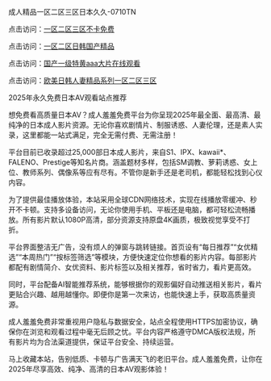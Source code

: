成人精品一区二区三区日本久久-0710TN 

点击访问：<a href="https://heiliaowt0d7p.pages.dev">一区二区三区不卡免费</a>

点击访问：<a href="https://heiliao2dmwwy.pages.dev">一区二区日韩国产精品</a>

点击访问：<a href="https://heiliaoxqkkct.pages.dev">国产一级特黄aaa大片在线观看</a>

点击访问：<a href="https://heiliaoxwd5i8.pages.dev">欧美日韩人妻精品系列一区二区三区</a>   

2025年永久免费日本AV观看站点推荐

想免费看高质量日本AV？成人羞羞免费平台为你呈现2025年最全面、最高清、最纯净的日本成人影片资源。无论你喜欢剧情片、制服诱惑、人妻伦理，还是素人实录，这里都能一站式满足，完全无需付费、无需注册！

平台目前已收录超过25,000部日本成人影片，来自S1、IPX、kawaii*、FALENO、Prestige等知名片商。涵盖题材多样，包括SM调教、萝莉诱惑、女上位、教师系列、偶像系等应有尽有。不管你是新手还是老司机，都能轻松找到心仪内容。

为了提供最佳播放体验，本站采用全球CDN网络技术，实现在线播放零缓冲、秒开不卡顿。支持多设备访问，无论你使用手机、平板还是电脑，都可轻松流畅播放。所有影片默认1080P高清，部分资源支持原盘4K画质，极致视觉享受不打折。

平台界面整洁无广告，没有烦人的弹窗与跳转链接。首页设有“每日推荐”“女优精选”“本周热门”“按标签筛选”等模块，方便快速定位你想看的影片内容。每部影片都配有剧情简介、女优资料、影片标签以及相关推荐，省时省力，看片更高效。

同时，平台配备AI智能推荐系统，能够根据你的观影偏好自动推送相关影片，看片更贴合兴趣、越用越懂你。即便你是第一次来访，也能快速上手，获取高质量资源。

成人羞羞免费非常重视用户隐私与数据安全，站点全程使用HTTPS加密协议，确保你在浏览和观看过程中毫无后顾之忧。平台内容严格遵守DMCA版权法规，所有影片均为合法渠道提供，保证平台安全、持续运营。

马上收藏本站，告别低质、卡顿与广告满天飞的老旧平台。成人羞羞免费，让你在2025年尽享高效、纯净、高清的日本AV观影体验！

<span style="display:none;">[Canonical link]  ( https://github.com/huy26111/riben33333 ）</span> 
